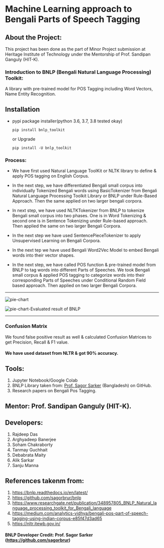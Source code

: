 # Machine Learning approach to Bengali Parts of Speech Tagging



## About the Project:

This project has been done as the part of Minor Project submission at Heritage Institute of Technology under the Mentorship of Prof. Sandipan Ganguly (HIT-K).

### Introduction to BNLP (Bengali Natural Language Processing) Toolkit:

A library with pre-trained model for POS Tagging including Word Vectors, Name Entity Recognition.

## Installation

* 
  pypi package installer(python 3.6, 3.7, 3.8 tested okay)

  ``pip install bnlp_toolkit``

  or Upgrade

  ``pip install -U bnlp_toolkit``


### Process:

- We have first used Natural Language ToolKit or NLTK library to define & apply POS tagging on English Corpus.

- In the next step, we have differentiated Bengali small corpus into individually Tokenized Bengali words using BasicTokenizer from Bengali Natural Language Processing Toolkit Library or BNLP under Rule-Based Approach. Then the same applied on two larger bengali corpora.

- In next step, we have used NLTKTokenizer from BNLP to tokenize Bengali small corpus into two phases. One is in Word Tokenizing & second one is in Sentence Tokenizing under Rule-based approach. Then applied the same on two larger Bengali Corpora.

- In the next step we have used SentencePieceTokenizer to apply Unsupervised Learning on Bengali Corpora.
- In the next tep we have used Bengali Word2Vec Model to embed Bengali words into their vector shapes.

- In the next step, we have called POS function & pre-trained model from BNLP to tag words into different Parts of Speeches. We took Bengali small corpus & applied POS tagging to categorize words into their corresponding Parts of Speeches under Conditional Random Field based approach. Then applied on two larger Bengali Corpora.

--------------------------------------------------------------------------------------------------------------------------------------------------------------------------



![pie-chart](https://user-images.githubusercontent.com/44817007/158359964-970e0bfd-f4f2-4403-8863-a1b9bc1d6e25.png)

![pie-chart-Evaluated result of BNLP](https://user-images.githubusercontent.com/44817007/158361562-969f423a-b890-4bb9-aad4-360b5837c35b.png)


--------------------------------------------------------------------------------------------------------------------------------------------------------------------------

### Confusion Matrix

We found false positive result as well & calculated Confusion Matrices to get Precision, Recall & F1 value.

#### We have used dataset from NLTR & got 90% accuracy.

## Tools:

1. Jupyter Notebook/Google Colab
2. BNLP Library taken from: [Prof. Sagor Sarker](https://github.com/sagorbrur) (Bangladesh) on GitHub.
3. Research papers on Bengali Pos Tagging.


## Mentor: Prof. Sandipan Ganguly (HIT-K).

## Developers:

1. Rajdeep Das
2. Arghyadeep Banerjee
3. Soham Chakraborty
4. Tanmay Guchhait
5. Debabrata Maity
6. Alik Sarkar
7. Sanju Manna


## References takenm from:

1. https://bnlp.readthedocs.io/en/latest/
2. https://github.com/sagorbrur/bnlp
3. https://www.researchgate.net/publication/348957805_BNLP_Natural_language_processing_toolkit_for_Bengali_language
4. https://medium.com/analytics-vidhya/bengali-pos-part-of-speech-tagging-using-indian-corpus-e85f47d3ad65
5. https://nltr.itewb.gov.in/

#### BNLP Developer Credit: Prof. Sagor Sarker (https://github.com/sagorbrur)

